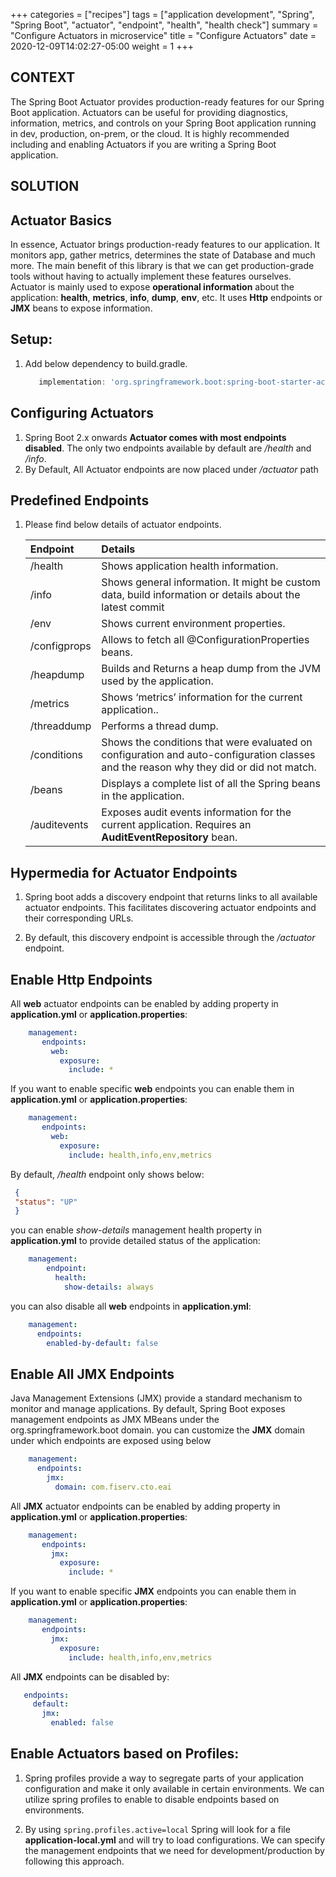 +++
categories = ["recipes"]
tags = ["application development", "Spring", "Spring Boot", "actuator", "endpoint", "health", "health check"]
summary = "Configure Actuators in microservice"
title = "Configure Actuators"
date = 2020-12-09T14:02:27-05:00
weight = 1
+++

## CONTEXT

The Spring Boot Actuator provides production-ready features for our Spring Boot application.
Actuators can be useful for providing diagnostics, information, metrics, and controls on your Spring Boot application running in dev,
production, on-prem, or the cloud. It is highly recommended including and enabling Actuators if you are writing a Spring Boot application. 

## SOLUTION
## Actuator Basics

In essence, Actuator brings production-ready features to our application. It monitors app, gather metrics, determines the state of Database and much more.
The main benefit of this library is that we can get production-grade tools without having to actually implement these features ourselves.
Actuator is mainly used to expose **operational information** about the application: **health**, **metrics**, **info**, **dump**, **env**, etc.
It uses **Http** endpoints or **JMX** beans to expose information.

## Setup:

1. Add below dependency to build.gradle.
 
     ```groovy
        implementation: 'org.springframework.boot:spring-boot-starter-actuator'
     ```

## Configuring Actuators

1. Spring Boot 2.x onwards **Actuator comes with most endpoints disabled**. The only two endpoints available 
    by default are _/health_ and _/info_.
1. By Default, All Actuator endpoints are now placed under _/actuator_ path

## Predefined Endpoints

 1. Please find below details of actuator endpoints.

    | Endpoint        | Details  |
    | :---            |    :----   | 
    | /health | Shows application health information.
    | /info | Shows general information. It might be custom data, build information or details about the latest commit |
    | /env | Shows current environment properties.
    | /configprops | Allows to fetch all @ConfigurationProperties beans.
    | /heapdump | Builds and Returns a heap dump from the JVM used by the application.
    | /metrics | Shows ‘metrics’ information for the current application..
    | /threaddump | Performs a thread dump.
    | /conditions | Shows the conditions that were evaluated on configuration and auto-configuration classes and the reason why they did or did not match.
    | /beans   | Displays a complete list of all the Spring beans in the application.
    | /auditevents | Exposes audit events information for the current application. Requires an **AuditEventRepository** bean.

## Hypermedia for Actuator Endpoints

1. Spring boot adds a discovery endpoint that returns links to all available actuator endpoints. This facilitates
   discovering actuator endpoints and their corresponding URLs.

1. By default, this discovery endpoint is accessible through the _/actuator_ endpoint.

## Enable Http Endpoints

All **web** actuator endpoints can be enabled by adding property in **application.yml** or **application.properties**: 

```yaml
    management:
       endpoints:
         web:
           exposure:
             include: *
```

If you want to enable specific **web** endpoints you can enable them in **application.yml** or **application.properties**:

```yaml
    management:
       endpoints:
         web:
           exposure:
             include: health,info,env,metrics
```

By default, _/health_ endpoint only shows below: 
 ```json
  {
  "status": "UP"
  }   
 ```
you can enable _show-details_ management health property in **application.yml** to provide detailed status of the application:

```yaml
    management:
        endpoint:
          health:
            show-details: always
```

you can also disable all **web** endpoints in **application.yml**:

```yaml
    management:
      endpoints:
        enabled-by-default: false
```
## Enable All JMX Endpoints

Java Management Extensions (JMX) provide a standard mechanism to monitor and manage applications. 
By default, Spring Boot exposes management endpoints as JMX MBeans under the org.springframework.boot domain.
you can customize the **JMX** domain under which endpoints are exposed using below
   
```yaml
    management:
      endpoints:
        jmx:
          domain: com.fiserv.cto.eai 
```

All **JMX** actuator endpoints can be enabled by adding property in **application.yml** or **application.properties**:

```yaml
    management:
       endpoints:
         jmx:
           exposure:
             include: *
```

If you want to enable specific **JMX** endpoints you can enable them in **application.yml** or **application.properties**:

```yaml
    management:
       endpoints:
         jmx:
           exposure:
             include: health,info,env,metrics
```

All **JMX** endpoints can be disabled by:

```yaml
   endpoints:
     default:
       jmx:
         enabled: false
```
## Enable Actuators based on Profiles:

1. Spring profiles provide a way to segregate parts of your application configuration and make it only available in
   certain environments. We can utilize spring profiles to enable to disable endpoints based on environments.

1. By using `spring.profiles.active=local` Spring will look for a file **application-local.yml** and will try to load
   configurations. We can specify the management endpoints that we need for development/production by following this approach.  


